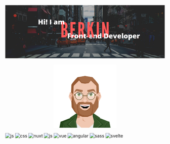 <div align="center"><img src="https://github.com/berkinduz/berkinduz/blob/main/berkin.png" alt="header"/></div>
<br>


<!---
berkinduz/berkinduz is a ✨ special ✨ repository because its `README.md` (this file) appears on your GitHub profile.
You can click the Preview link to take a look at your changes.
--->

<div align="center"><img src="https://github.com/berkinduz/berkinduz/blob/main/avatar.png" alt="avatar"/></div>

![js](https://img.shields.io/badge/JavaScript-323330?style=for-the-badge&logo=javascript&logoColor=F7DF1E) ![css](https://img.shields.io/badge/CSS3-1572B6?style=for-the-badge&logo=css3&logoColor=white) ![nuxt](https://img.shields.io/badge/nuxt.js-00C58E?style=for-the-badge&logo=nuxtdotjs&logoColor=white) ![js](https://img.shields.io/badge/TypeScript-007ACC?style=for-the-badge&logo=typescript&logoColor=white) ![vue](https://img.shields.io/badge/Vue.js-35495E?style=for-the-badge&logo=vuedotjs&logoColor=4FC08D) ![angular](https://img.shields.io/badge/Angular-DD0031?style=for-the-badge&logo=angular&logoColor=white) ![sass](https://img.shields.io/badge/Sass-CC6699?style=for-the-badge&logo=sass&logoColor=white) ![svelte](https://img.shields.io/badge/Svelte-4A4A55?style=for-the-badge&logo=svelte&logoColor=FF3E00) 
